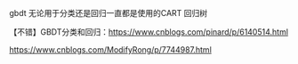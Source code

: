gbdt 无论用于分类还是回归一直都是使用的CART 回归树



【不错】GBDT分类和回归：https://www.cnblogs.com/pinard/p/6140514.html

https://www.cnblogs.com/ModifyRong/p/7744987.html



